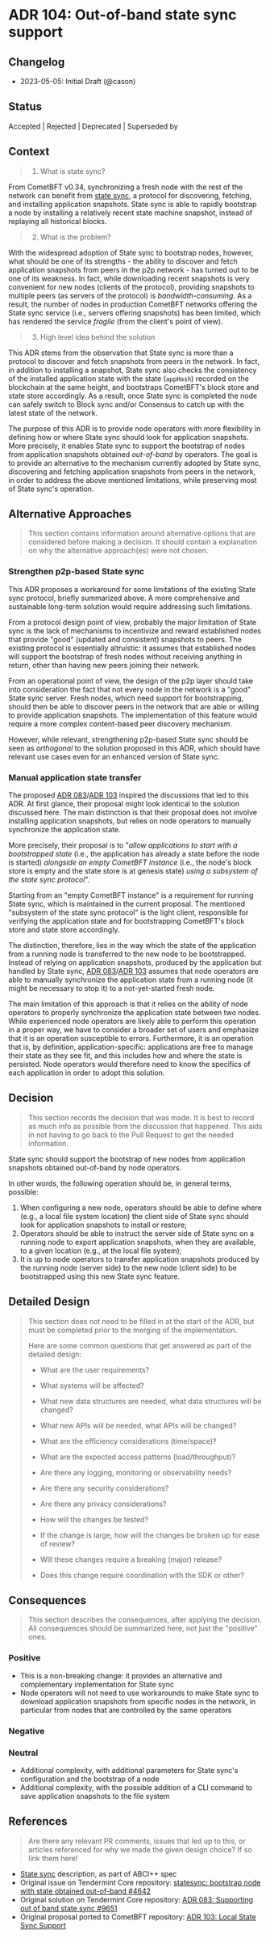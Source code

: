 # ADR 104: Out-of-band state sync support

## Changelog

- 2023-05-05: Initial Draft (@cason)

## Status

Accepted | Rejected | Deprecated | Superseded by

## Context

> 1. What is state sync?

From CometBFT v0.34, synchronizing a fresh node with the rest of the network
can benefit from [state sync][state-sync], a protocol for discovering,
fetching, and installing application snapshots.
State sync is able to rapidly bootstrap a node by installing a relatively
recent state machine snapshot, instead of replaying all historical blocks.

> 2. What is the problem?

With the widespread adoption of State sync to bootstrap nodes, however,
what should be one of its strengths - the ability to discover and fetch
application snapshots from peers in the p2p network - has turned out to be one
of its weakness.
In fact, while downloading recent snapshots is very convenient for new nodes
(clients of the protocol), providing snapshots to multiple peers (as servers of
the protocol) is _bandwidth-consuming_.
As a result, the number of nodes in production CometBFT networks offering the
State sync service (i.e., servers offering snapshots) has been limited, which
has rendered the service _fragile_ (from the client's point of view).

> 3. High level idea behind the solution

This ADR stems from the observation that State sync is more than a protocol to
discover and fetch snapshots from peers in the network.
In fact, in addition to installing a snapshot, State sync also checks the
consistency of the installed application state with the state (`appHash`)
recorded on the blockchain at the same height, and bootstraps CometBFT's block
store and state store accordingly.
As a result, once State sync is completed the node can safely switch to Block
sync and/or Consensus to catch up with the latest state of the network.

The purpose of this ADR is to provide node operators with more flexibility in
defining how or where State sync should look for application snapshots.
More precisely, it enables State sync to support the bootstrap of nodes from
application snapshots obtained _out-of-band_ by operators.
The goal is to provide an alternative to the mechanism currently adopted by
State sync, discovering and fetching application snapshots from peers in the
network, in order to address the above mentioned limitations, while preserving
most of State sync's operation.

## Alternative Approaches

> This section contains information around alternative options that are considered
> before making a decision. It should contain a explanation on why the alternative
> approach(es) were not chosen.

### Strengthen p2p-based State sync

This ADR proposes a workaround for some limitations of the existing State sync
protocol, briefly summarized above. A more comprehensive and sustainable
long-term solution would require addressing such limitations.

From a protocol design point of view, probably the major limitation of State
sync is the lack of mechanisms to incentivize and reward established nodes that
provide "good" (updated and consistent) snapshots to peers.
The existing protocol is essentially altruistic: it assumes that established
nodes will support the bootstrap of fresh nodes without receiving anything in
return, other than having new peers joining their network.

From an operational point of view, the design of the p2p layer should take into
consideration the fact that not every node in the network is a "good" State
sync server. Fresh nodes, which need support for bootstrapping, should then be
able to discover peers in the network that are able or willing to provide
application snapshots.
The implementation of this feature would require a more complex content-based
peer discovery mechanism.

However, while relevant, strengthening p2p-based State sync should be seen as
_orthogonal_ to the solution proposed in this ADR, which should have relevant use
cases even for an enhanced version of State sync.


### Manual application state transfer

The proposed [ADR 083][adr083]/[ADR 103][adr103] inspired the discussions that
led to this ADR. At first glance, their proposal might look identical to the
solution discussed here. The main distinction is that their proposal does not
involve installing application snapshots, but relies on node operators to
manually synchronize the application state.

More precisely, their proposal is to
"_allow applications to start with a bootstrapped state_
(i.e., the application has already a state before the node is started)
_alongside an empty CometBFT instance_
(i.e., the node's block store is empty and the state store is at genesis state)
_using a subsystem of the state sync protocol_".

Starting from an "empty CometBFT instance" is a requirement for running State
sync, which is maintained in the current proposal.
The mentioned "subsystem of the state sync protocol" is the light client,
responsible for verifying the application state and for bootstrapping
CometBFT's block store and state store accordingly.

The distinction, therefore, lies in the way which the state of the application
from a running node is transferred to the new node to be bootstrapped.
Instead of relying on application snapshots, produced by the application but
handled by State sync, [ADR 083][adr083]/[ADR 103][adr103] assumes that node
operators are able to manually synchronize the application state from a running
node (it might be necessary to stop it) to a not-yet-started fresh node.

The main limitation of this approach is that it relies on the ability of node
operators to properly synchronize the application state between two nodes.
While experienced node operators are likely able to perform this operation in a
proper way, we have to consider a broader set of users and emphasize that it is
an operation susceptible to errors.
Furthermore, it is an operation that is, by definition, application-specific:
applications are free to manage their state as they see fit, and this includes
how and where the state is persisted.
Node operators would therefore need to know the specifics of each application
in order to adopt this solution.

## Decision

> This section records the decision that was made.
> It is best to record as much info as possible from the discussion that happened.
> This aids in not having to go back to the Pull Request to get the needed information.

State sync should support the bootstrap of new nodes from application snapshots
obtained out-of-band by node operators.

In other words, the following operation should be, in general terms, possible:

1. When configuring a new node, operators should be able to define where (e.g.,
   a local file system location) the client side of State sync should look for
   application snapshots to install or restore;
1. Operators should be able to instruct the server side of State sync on a
   running node to export application snapshots, when they are available,
   to a given location (e.g., at the local file system);
1. It is up to node operators to transfer application snapshots produced by the
   running node (server side) to the new node (client side) to be bootstrapped
   using this new State sync feature.


## Detailed Design

> This section does not need to be filled in at the start of the ADR, but must
> be completed prior to the merging of the implementation.
>
> Here are some common questions that get answered as part of the detailed design:
>
> - What are the user requirements?
>
> - What systems will be affected?
>
> - What new data structures are needed, what data structures will be changed?
>
> - What new APIs will be needed, what APIs will be changed?
>
> - What are the efficiency considerations (time/space)?
>
> - What are the expected access patterns (load/throughput)?
>
> - Are there any logging, monitoring or observability needs?
>
> - Are there any security considerations?
>
> - Are there any privacy considerations?
>
> - How will the changes be tested?
>
> - If the change is large, how will the changes be broken up for ease of review?
>
> - Will these changes require a breaking (major) release?
>
> - Does this change require coordination with the SDK or other?

## Consequences

> This section describes the consequences, after applying the decision. All
> consequences should be summarized here, not just the "positive" ones.

### Positive

- This is a non-breaking change: it provides an alternative and complementary
  implementation for State sync
- Node operators will not need to use workarounds to make State sync to download
  application snapshots from specific nodes in the network, in particular from
  nodes that are controlled by the same operators

### Negative

### Neutral

- Additional complexity, with additional parameters for State sync's
  configuration and the bootstrap of a node
- Additional complexity, with the possible addition of a CLI command to save
  application snapshots to the file system

## References

> Are there any relevant PR comments, issues that led up to this, or articles
> referenced for why we made the given design choice? If so link them here!

- [State sync][state-sync] description, as part of ABCI++ spec
- Original issue on Tendermint Core repository: [statesync: bootstrap node with state obtained out-of-band #4642][original-issue]
- Original solution on Tendermint Core repository: [ADR 083: Supporting out of band state sync #9651][adr083]
- Original proposal ported to CometBFT repository: [ADR 103: Local State Sync Support][adr103]

[state-sync]: https://github.com/cometbft/cometbft/blob/main/spec/abci/abci%2B%2B_app_requirements.md#state-sync
[original-issue]: https://github.com/tendermint/tendermint/issues/4642
[adr083]: https://github.com/tendermint/tendermint/pull/9651
[adr103]: https://github.com/cometbft/cometbft/pull/729
